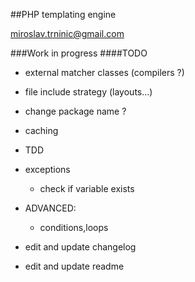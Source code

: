 ##PHP templating engine

miroslav.trninic@gmail.com

###Work in progress
####TODO

* external matcher classes (compilers ?)
* file include strategy (layouts...)
* change package name ?
* caching
* TDD
* exceptions
    * check if variable exists
* ADVANCED:
    * conditions,loops

* edit and update changelog
* edit and update readme
